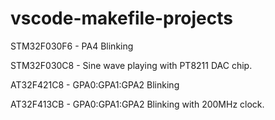 # vscode-makefile-projects

STM32F030F6 - PA4 Blinking

STM32F030C8 - Sine wave playing with PT8211 DAC chip.

AT32F421C8  - GPA0:GPA1:GPA2 Blinking

AT32F413CB  - GPA0:GPA1:GPA2 Blinking with 200MHz clock.

